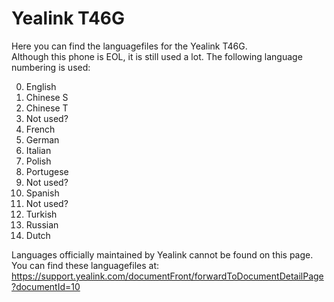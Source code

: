 # Yealink T46G

Here you can find the languagefiles for the Yealink T46G.  
Although this phone is EOL, it is still used a lot. The following language numbering is used:

000. English
001. Chinese S
002. Chinese T
003. Not used?
004. French
005. German
006. Italian
007. Polish
008. Portugese
009. Not used?
010. Spanish
011. Not used?
012. Turkish
013. Russian
017. Dutch

Languages officially maintained by Yealink cannot be found on this page. You can find these languagefiles at: https://support.yealink.com/documentFront/forwardToDocumentDetailPage?documentId=10
